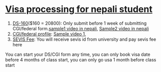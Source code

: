 # [Visa processing for nepali student](https://www.ustraveldocs.com/np/)

1. [DS-160](https://ceac.state.gov/genniv/)($160 = 20800): Only submit before 1 week of submitting CGI/federal form.[sample1 video in nepali](https://www.youtube.com/watch?v=knWOYuXb4uQ), [Sample2 video in nepali](https://www.youtube.com/watch?v=MJy3WpPSexw)
2. [CGI/federal profile](https://cgifederal.secure.force.com/): [Sample video 1](https://www.youtube.com/watch?v=L2nIsglCRag), 
3. [SEVIS Fee](https://www.fmjfee.com/i901fee/index.html): You will receive sevis id from university and pay sevis fee here


You can start your DS/CGI form any time, you can only book visa date before 4 months of class start, you can only go usa 1 month before class start

